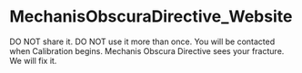 # MechanisObscuraDirective_Website
DO NOT share it. DO NOT use it more than once. You will be contacted when Calibration begins.  Mechanis Obscura Directive sees your fracture. We will fix it.
